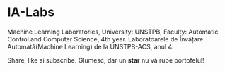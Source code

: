 # IA-Labs
Machine Learning Laboratories, University: UNSTPB, Faculty: Automatic Control and Computer Science, 4th year.
Laboratoarele de Învățare Automată(Machine Learning) de la UNSTPB-ACS, anul 4.

Share, like si subscribe. Glumesc, dar un **star** nu vă rupe portofelul!

